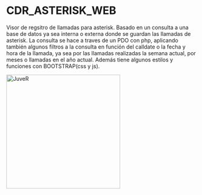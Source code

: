 # CDR_ASTERISK_WEB
Visor de regsitro de llamadas para asterisk. Basado en un consulta a una base de datos ya sea interna o externa donde se guardan las llamadas de asterisk.
La consulta se hace a traves de un PDO con php, aplicando también algunos filtros a la consulta en función del calldate o la fecha y hora de la llamada, ya sea por las llamadas realizadas la semana actual, por meses o llamadas en el año actual. Además tiene algunos estilos y funciones con BOOTSTRAP(css y js).


<img src="https://pbs.twimg.com/media/EiAuAS8VoAA1-4T?format=jpg&name=large" alt="JuveR" width="300px">
